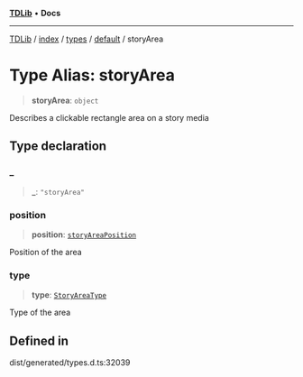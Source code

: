 [**TDLib**](../../../../../../README.md) • **Docs**

***

[TDLib](../../../../../../modules.md) / [index](../../../../../README.md) / [types](../../../README.md) / [default](../README.md) / storyArea

# Type Alias: storyArea

> **storyArea**: `object`

Describes a clickable rectangle area on a story media

## Type declaration

### \_

> **\_**: `"storyArea"`

### position

> **position**: [`storyAreaPosition`](storyAreaPosition-1.md)

Position of the area

### type

> **type**: [`StoryAreaType`](StoryAreaType.md)

Type of the area

## Defined in

dist/generated/types.d.ts:32039
